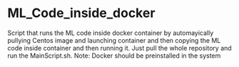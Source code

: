 # ML_Code_inside_docker
Script that runs the ML code inside docker container by automayically pullying Centos image and launching container and then copying the ML code inside container and then running it.
Just pull the whole repository and run the MainScript.sh.
Note: Docker should be preinstalled in the system
